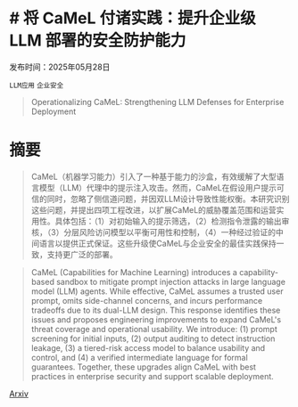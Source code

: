 # # 将 CaMeL 付诸实践：提升企业级 LLM 部署的安全防护能力

发布时间：2025年05月28日

`LLM应用` `企业安全`

> Operationalizing CaMeL: Strengthening LLM Defenses for Enterprise Deployment

# 摘要

> CaMeL（机器学习能力）引入了一种基于能力的沙盒，有效缓解了大型语言模型（LLM）代理中的提示注入攻击。然而，CaMeL在假设用户提示可信的同时，忽略了侧信道问题，并因双LLM设计导致性能权衡。本研究识别这些问题，并提出四项工程改进，以扩展CaMeL的威胁覆盖范围和运营实用性。具体包括：（1）对初始输入的提示筛选，（2）检测指令泄露的输出审核，（3）分层风险访问模型以平衡可用性和控制，（4）一种经过验证的中间语言以提供正式保证。这些升级使CaMeL与企业安全的最佳实践保持一致，支持更广泛的部署。

> CaMeL (Capabilities for Machine Learning) introduces a capability-based sandbox to mitigate prompt injection attacks in large language model (LLM) agents. While effective, CaMeL assumes a trusted user prompt, omits side-channel concerns, and incurs performance tradeoffs due to its dual-LLM design. This response identifies these issues and proposes engineering improvements to expand CaMeL's threat coverage and operational usability. We introduce: (1) prompt screening for initial inputs, (2) output auditing to detect instruction leakage, (3) a tiered-risk access model to balance usability and control, and (4) a verified intermediate language for formal guarantees. Together, these upgrades align CaMeL with best practices in enterprise security and support scalable deployment.

[Arxiv](https://arxiv.org/abs/2505.22852)